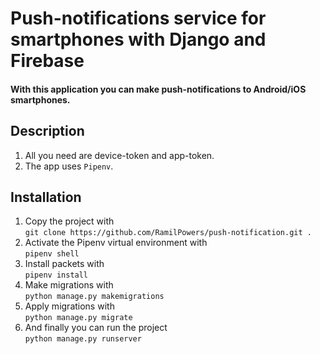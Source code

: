 # Push-notifications service for smartphones with Django and Firebase
#### With this application you can make push-notifications to Android/iOS smartphones.

Description
-----------------------------------
1. All you need are device-token and app-token.  
2. The app uses `Pipenv`.

Installation
-----------------------------------
1. Copy the project with  
`git clone https://github.com/RamilPowers/push-notification.git .`
2. Activate the Pipenv virtual environment with  
`pipenv shell`
3. Install packets with  
`pipenv install`
4. Make migrations with  
`python manage.py makemigrations`
5. Apply migrations with  
`python manage.py migrate`
6. And finally you can run the project  
`python manage.py runserver`